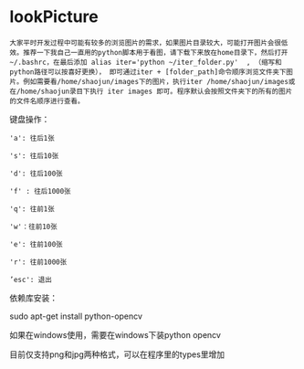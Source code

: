 # lookPicture
    大家平时开发过程中可能有较多的浏览图片的需求，如果图片目录较大，可能打开图片会很低效。推荐一下我自己一直用的python脚本用于看图，请下载下来放在home目录下，然后打开~/.bashrc，在最后添加 alias iter='python ~/iter_folder.py'  , （缩写和python路径可以按喜好更换）， 即可通过iter + [folder_path]命令顺序浏览文件夹下图片。例如需要看/home/shaojun/images下的图片，执行iter /home/shaojun/images或在/home/shaojun录目下执行 iter images 即可。程序默认会按照文件夹下的所有的图片的文件名顺序进行查看。
   键盘操作：

    'a': 往后1张

    's': 往后10张

    'd': 往后100张

    'f' : 往后1000张

    'q': 往前1张

    'w'：往前10张

    'e': 往前100张

    'r': 往前1000张

    ’esc': 退出


依赖库安装：

sudo apt-get install python-opencv

如果在windows使用，需要在windows下装python opencv


目前仅支持png和jpg两种格式，可以在程序里的types里增加


